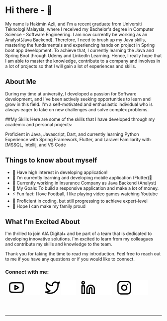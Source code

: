 # Hi there - 👋 
My name is Hakimin Azli, and I'm a recent graduate from Universiti Teknologi Malaysia, where I received my Bachelor's degree in Computer Science - Software Engineering.  I am now currently be working as an Analyst(Java Backend). Therefore, I need to brush up my Java skills, mastering the fundamentals and experiencing hands on project in Spring boot app development. To achieve that, I currently learning the Java and Spring Boot through Udemy and LinkedIn Learning. Hence, I really hope that I am able to master the knowledge, contribute to a company and involves in a lot of projects so that I will gain a lot of experiences and skills.


## About Me
During my time at university, I developed a passion for Software development, and I've been actively seeking opportunities to learn and grow in this field. I'm a self-motivated and enthusiastic individual who is always eager to take on new challenges and solve complex problems.

##My Skills
Here are some of the skills that I have developed through my academic and personal projects:

Proficient in Java, Javascript, Dart, and currently learning Python
Experience with Spring Framework, Flutter, and Laravel
Familiarity with [MSSQL, Intellij, and VS Code

## Things to know about myself
- 🔭 Have high interest in developing application!
- 🌱 I’m currently learning and developing mobile application (Flutter)💪
- 👯 Currently working in Insurance Company as Java Backend (Analyst)
- 🥅 My Goals: To build a responsive application and make a lot of money.
- ⚡ Fun fact: I love Football, I like playing video games watching Youtube
- 😬 Proficient in coding, but still progressing to achieve expert-level 
- 🤔 Hope I can make my family proud

## What I'm Excited About
I'm thrilled to join AIA Digital+ and be part of a team that is dedicated to developing innovative solutions. I'm excited to learn from my colleagues and contribute my skills and knowledge to the team.

Thank you for taking the time to read my introduction. Feel free to reach out to me if you have any questions or if you would like to connect.

### Connect with me:

<!-- [![website](./img/globe-light.svg)](https://codestackr.com#gh-light-mode-only)
[![website](./img/globe-dark.svg)](https://codestackr.com#gh-dark-mode-only) -->
&nbsp;&nbsp;
[![website](./img/youtube-light.svg)](https://www.youtube.com/channel/UCo3Rl86eYuWjNt0niptubqA)
[![website](./img/youtube-dark.svg)](https://www.youtube.com/channel/UCo3Rl86eYuWjNt0niptubqA)
&nbsp;&nbsp;
[![website](./img/twitter-light.svg)](https://twitter.com/hakimin_azli)
[![website](./img/twitter-dark.svg)](https://twitter.com/hakimin_azli)
&nbsp;&nbsp;
[![website](./img/linkedin-light.svg)](https://www.linkedin.com/in/hakiminazli/)
[![website](./img/linkedin-dark.svg)](https://www.linkedin.com/in/hakiminazli/)
&nbsp;&nbsp;
[![website](./img/instagram-light.svg)](https://instagram.com/)
[![website](./img/instagram-dark.svg)](https://instagram.com/)



<br />
<br />


---


<!-- [website]: https://codeSTACKr.com -->
<!-- [course]: http://vsCodeHero.com -->
[twitter]: https://twitter.com/hakimin_azli
[youtube]: https://www.youtube.com/channel/UCo3Rl86eYuWjNt0niptubqA
[instagram]: https://instagram.com/
[linkedin]: https://www.linkedin.com/in/hakiminazli/

